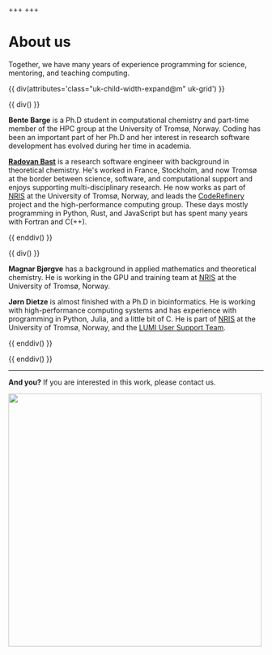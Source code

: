+++
+++

# About us

Together, we have many years of experience programming for science, mentoring,
and teaching computing.

{{ div(attributes='class="uk-child-width-expand@m" uk-grid') }}

{{ div() }}

**Bente Barge** is a Ph.D student in computational chemistry and part-time member of the HPC group at the University of Tromsø, Norway. Coding has been an important part of her Ph.D and her interest in research software development has evolved during her time in academia.

**[Radovan Bast](https://bast.fr)** is a research software engineer with
background in theoretical chemistry.  He's worked in France, Stockholm, and
now Tromsø at the border between science, software, and computational support
and enjoys supporting multi-disciplinary research.  He now works as part of
[NRIS](https://documentation.sigma2.no/) at the University of Tromsø, Norway,
and leads the [CodeRefinery](https://coderefinery.org) project
and the high-performance computing group.
These days mostly programming in Python, Rust, and JavaScript but has spent
many years with Fortran and C(++).

{{ enddiv() }}

{{ div() }}

**Magnar Bjørgve** has a background in applied mathematics and theoretical chemistry.
He is working in the GPU and training team at [NRIS](https://documentation.sigma2.no/)
at the University of Tromsø, Norway.

**Jørn Dietze** is almost finished with a Ph.D in bioinformatics.
He is working with high-performance computing systems and
has experience with programming in Python, Julia, and a little bit of C.
He is part of [NRIS](https://documentation.sigma2.no/)
at the University of Tromsø, Norway, and the
[LUMI User Support Team](https://www.lumi-supercomputer.eu/).

{{ enddiv() }}

{{ enddiv() }}

---

**And you?** If you are interested in this work, please contact us.

<img src="/cake.jpg" width="500px"/>

